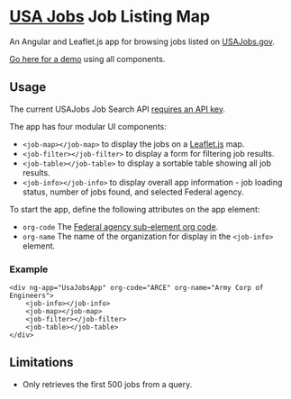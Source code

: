 # [USA Jobs](https://www.usajobs.gov) Job Listing Map

An Angular and Leaflet.js app for browsing jobs listed on [USAJobs.gov](https://www.usajobs.gov).

[Go here for a demo](http://aronsch.github.io/USAJobs-Job-Map-Angular/) using all components.

## Usage
The current USAJobs Job Search API [requires an API key](https://developer.usajobs.gov/Search-API/Request-API-Key).

The app has four modular UI components:
- `<job-map></job-map>` to display the jobs on a [Leaflet.js](http://leafletjs.com) map.
- `<job-filter></job-filter>` to display a form for filtering job results.
- `<job-table></job-table>` to display a sortable table showing all job results.
- `<job-info></job-info>` to display overall app information - job loading status, number of jobs found, and selected Federal agency.

To start the app, define the following attributes on the app element:
- `org-code` The [Federal agency sub-element org code](https://schemas.usajobs.gov/Enumerations/AgencySubElement.xml).
- `org-name` The name of the organization for display in the `<job-info>` element.

### Example
```
<div ng-app="UsaJobsApp" org-code="ARCE" org-name="Army Corp of Engineers">
    <job-info></job-info>
    <job-map></job-map>
    <job-filter></job-filter>
    <job-table></job-table>
</div>
```

## Limitations
- Only retrieves the first 500 jobs from a query. 

